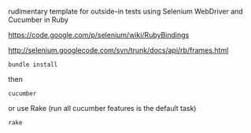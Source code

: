 rudimentary template for outside-in tests using Selenium WebDriver and Cucumber in Ruby

https://code.google.com/p/selenium/wiki/RubyBindings

http://selenium.googlecode.com/svn/trunk/docs/api/rb/frames.html

`bundle install`

then

`cucumber`

or use Rake (run all cucumber features is the default task)

`rake`
